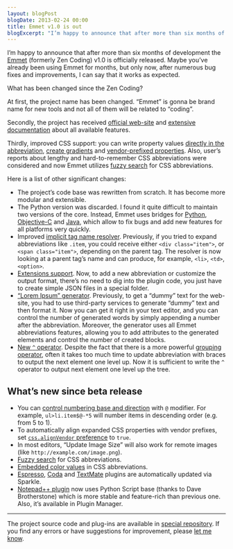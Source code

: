 ```yaml
---
layout: blogPost
blogDate: 2013-02-24 00:00
title: Emmet v1.0 is out
blogExcerpt: "I’m happy to announce that after more than six months of development the Emmet v1.0 is officially released. Maybe you’ve already used Emmet for months, but only now, after numerous bug fixes and improvements, I can say that it works as expected."
---
```

I’m happy to announce that after more than six months of development the [Emmet](http://emmet.io) (formerly Zen Coding) v1.0 is officially released. Maybe you’ve already been using Emmet for months, but only now, after numerous bug fixes and improvements, I can say that it works as expected.

What has been changed since the Zen Coding?

At first, the project name has been changed. “Emmet” is gonna be brand name for new tools and not all of them will be related to “coding”.

Secondly, the project has received [official web-site](http://emmet.io) and [extensive documentation](http://docs.emmet.io) about all available features.

Thirdly, improved CSS support: you can write property values [directly in the abbreviation](http://docs.emmet.io/css-abbreviations/), [create gradients](http://docs.emmet.io/css-abbreviations/gradients/) and [vendor-prefixed properties](http://docs.emmet.io/css-abbreviations/vendor-prefixes/). Also, user’s reports about lengthy and hard-to-remember CSS abbreviations were considered and now Emmet utilizes [fuzzy search](http://docs.emmet.io/css-abbreviations/fuzzy-search/) for CSS abbreviations.

Here is a list of other significant changes:

* The project’s code base was rewritten from scratch. It has become more modular and extensible.
* The Python version was discarded. I found it quite difficult to maintain two versions of the core. Instead, Emmet uses bridges for [Python](https://github.com/sergeche/emmet-sublime/tree/master/emmet), [Objective-C](https://github.com/emmetio/emmet-objc) and [Java](https://github.com/emmetio/emmet-eclipse), which allow to fix bugs and add new features for all platforms very quickly.
* Improved [implicit tag name resolver](http://docs.emmet.io/abbreviations/implicit-names/). Previously, if you tried to expand abbreviations like `.item`, you could receive either `<div class="item">`, or `<span class="item">`, depending on the parent tag. The resolver is now looking at a parent tag’s name and can produce, for example, `<li>`, `<td>`, `<option>`.
* [Extensions support](http://docs.emmet.io/customization/). Now, to add a new abbreviation or customize the output format, there’s no need to dig into the plugin code, you just have to create simple JSON files in a special folder.
* [“Lorem Ipsum” generator](http://docs.emmet.io/abbreviations/lorem-ipsum/). Previously, to get a “dummy” text for the web-site, you had to use third-party services to generate “dummy” text and then format it. Now you can get it right in your text editor, and you can control the number of generated words by simply appending a number after the abbreviation. Moreover, the generator uses all Emmet abbreviations features, allowing you to add attributes to the generated elements and control the number of created blocks.
* [New `^` operator](http://docs.emmet.io/abbreviations/syntax/#climb-up-). Despite the fact that there is a more powerful [grouping operator](http://docs.emmet.io/abbreviations/syntax/#grouping-), often it takes too much time to update abbreviation with braces to output the next element one level up. Now it is sufficient to write the `^` operator to output next element one level up the tree.

## What’s new since beta release

* You can [control numbering base and direction](http://docs.emmet.io/abbreviations/syntax/#changing-numbering-base-and-direction) with `@` modifier. For example, `ul>li.item$@-*5` will number items in descending order (e.g. from 5 to 1).
* To automatically align expanded CSS properties with vendor prefixes, set [`css.alignVendor` preference](http://docs.emmet.io/customization/preferences/) to `true`.
* In most editors, “Update Image Size” will also work for remote images (like `http://example.com/image.png`).
* [Fuzzy search](http://docs.emmet.io/css-abbreviations/fuzzy-search/) for CSS abbreviations.
* [Embedded color values](http://docs.emmet.io/css-abbreviations/#color-values) in CSS abbreviations.
* [Espresso](https://github.com/emmetio/Emmet.sugar#readme), [Coda](https://github.com/emmetio/Emmet.codaplugin#readme) and [TextMate](https://github.com/emmetio/Emmet.tmbundle#readme) plugins are automatically updated via Sparkle.
* [Notepad++ plugin](https://github.com/emmetio/npp) now uses Python Script base (thanks to Dave Brotherstone) which is more stable and feature-rich than previous one. Also, it’s available in Plugin Manager.

----

The project source code and plug-ins are available in [special repository](https://github.com/emmetio). If you find any errors or have suggestions for improvement, please [let me know](https://github.com/emmetio/emmet/issues).
